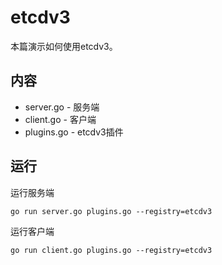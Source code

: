 # etcdv3

本篇演示如何使用etcdv3。

## 内容

- server.go - 服务端
- client.go - 客户端
- plugins.go - etcdv3插件

## 运行

运行服务端

```shell
go run server.go plugins.go --registry=etcdv3
```

运行客户端

```shell
go run client.go plugins.go --registry=etcdv3
```
